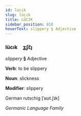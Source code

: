 ```yaml
---
id: lücık
slug: lücık
title: LÜCIK
sidebar_position: 818
hoverText: slippery § Adjective
---
```


### lücık&emsp;<span kind="abugida">ʓʄꞇ̑ȷ</span>

*slippery* **§** Adjective

**Verb**: to be slippery

**Noun**: slickness

**Modifier**: slippery

German rutschig [ˈʁʊt.ʃɪk]

*Germanic Language Family*